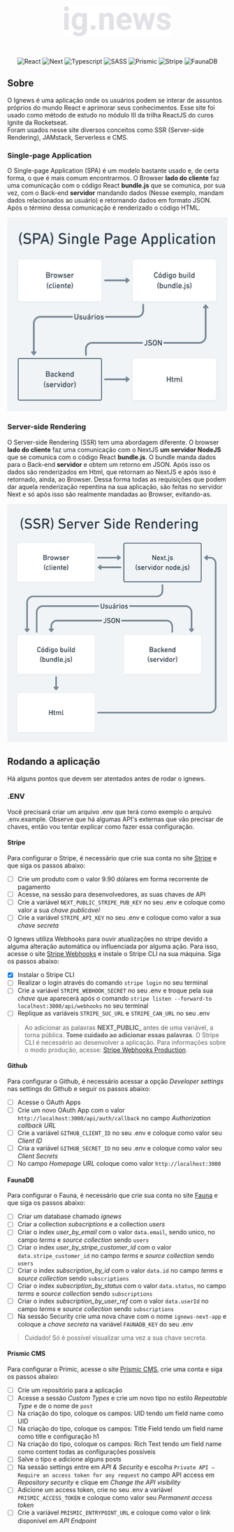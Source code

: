 <br/>

<p align="center"><a href="#"><img src="https://github.com/yuriBaza23/ignews/blob/main/public/images/logo.svg?raw=true" height="70"></a></p>

<br/>

<p align="center">
    <img src="https://img.shields.io/badge/React-20232A?style=for-the-badge&logo=react&logoColor=61DAFB" alt="React" />
    <img src="https://img.shields.io/badge/next.js-000000?style=for-the-badge&logo=next-dot-js&logoColor=white" alt="Next" />
    <img src="https://img.shields.io/badge/TypeScript-007ACC?style=for-the-badge&logo=typescript&logoColor=white" alt="Typescript" />
    <img src="https://img.shields.io/badge/Sass-CC6699?style=for-the-badge&logo=sass&logoColor=white" alt="SASS"/>
    <img src="https://img.shields.io/badge/Prismic-5163BA?style=for-the-badge&logo=Prismic&logoColor=white" alt="Prismic" />
    <img src="https://img.shields.io/badge/Stripe-008CDD?style=for-the-badge&logo=Stripe&logoColor=white" alt="Stripe" />
    <img src="https://img.shields.io/badge/FaunaDB-813EEF?style=for-the-badge&logo=%7B%7D&logoColor=white" alt="FaunaDB" />
</p>

## Sobre
O Ignews é uma aplicação onde os usuários podem se interar de assuntos próprios do mundo React e aprimorar seus conhecimentos. Esse site foi usado como método de estudo no módulo III da trilha ReactJS do curos Ignite da Rocketseat.  
Foram usados nesse site diversos conceitos como SSR (Server-side Rendering), JAMstack, Serverless e CMS.  

### Single-page Application
O Single-page Application (SPA) é um modelo bastante usado e, de certa forma, o que é mais comum encontrarmos. O Browser __lado do cliente__ faz uma comunicação com o código React __bundle.js__ que se comunica, por sua vez, com o Back-end __servidor__ mandando dados (Nesse exemplo, mandam dados relacionados ao usuário) e retornando dados em formato JSON. Após o término dessa comunicação é renderizado o código HTML.
  
![image spainfo](./spa.png)  
  
### Server-side Rendering
O Server-side Rendering (SSR) tem uma abordagem diferente. O browser __lado do cliente__ faz uma comunicação com o NextJS __um servidor NodeJS__ que se comunica com o código React __bundle.js__. O bundle manda dados para o Back-end __servidor__ e obtem um retorno em JSON. Após isso os dados são renderizados em Html, que retornam ao NextJS e após isso é retornado, ainda, ao Browser. Dessa forma todas as requisições que podem dar aquela renderização repentina na sua aplicação, são feitas no servidor Next e só após isso são realmente mandadas ao Browser, evitando-as.  
  
![image ssrinfo](./ssr.png)

## Rodando a aplicação
Há alguns pontos que devem ser atentados antes de rodar o ignews.  

### .ENV
Você precisará criar um arquivo .env que terá como exemplo o arquivo .env.example. Observe que há algumas API's externas que vão precisar de chaves, então vou tentar explicar como fazer essa configuração.  

#### Stripe
Para configurar o Stripe, é necessário que crie sua conta no site [Stripe](https://www.stripe.com) e que siga os passos abaixo:
- [ ] Crie um produto com o valor 9.90 dólares em forma recorrente de pagamento
- [ ] Acesse, na sessão para desenvolvedores, as suas chaves de API
- [ ] Crie a variável `NEXT_PUBLIC_STRIPE_PUB_KEY` no seu .env e coloque como valor a sua *chave publicável*
- [ ] Crie a variável `STRIPE_API_KEY` no seu .env e coloque como valor a sua *chave secreta*  
  
O Ignews utiliza Webhooks para ouvir atualizações no stripe devido a alguma alteração automática ou influenciada por alguma ação. Para isso, acesse o site [Stripe Webhooks](https://stripe.com/docs/stripe-cli) e instale o Stripe CLI na sua máquina. Siga os passos abaixo:
- [x] Instalar o Stripe CLI
- [ ] Realizar o login através do comando `stripe login` no seu terminal
- [ ] Crie a variável `STRIPE_WEBHOOK_SECRET` no seu .env e troque pela sua *chave* que aparecerá após o comando `stripe listen --forward-to localhost:3000/api/webhooks` no seu terminal
- [ ] Replique as variáveis `STRIPE_SUC_URL` e `STRIPE_CAN_URL` no seu .env  
  
> Ao adicionar as palavras **NEXT_PUBLIC_** antes de uma variável, a torna pública. __Tome cuidado ao adicionar essas palavras__. O Stripe CLI é necessério ao desenvolver a aplicação. Para informações sobre o modo produção, acesse: [Stripe Webhooks Production](https://dashboard.stripe.com/test/webhooks).  
  
#### Github
Para configurar o Github, é necessário acessar a opção _Developer settings_ nas settings do Github e seguir os passos abaixo:
- [ ] Acesse o OAuth Apps
- [ ] Crie um novo OAuth App com o valor `http://localhost:3000/api/auth/callback` no campo _Authorization callback URL_
- [ ] Crie a variável `GITHUB_CLIENT_ID` no seu .env e coloque como valor seu *Client ID*
- [ ] Cria a variável `GITHUB_SECRET_ID` no seu .env e coloque como valor seu *Client Secrets*
- [ ] No campo _Homepage URL_ coloque como valor `http://localhost:3000`  
  
#### FaunaDB
Para configurar o Fauna, é necessário que crie sua conta no site [Fauna](https://fauna.com) e que siga os passos abaixo:
- [ ] Criar um database chamado _ignews_
- [ ] Criar a collection _subscriptions_ e a collection _users_
- [ ] Criar o index *user_by_email* com o valor `data.email`, sendo unico, no campo _terms_ e _source collection_ sendo `users`
- [ ] Criar o index *user_by_stripe_customer_id* com o valor `data.stripe_customer_id` no campo _terms_ e _source collection_ sendo `users`
- [ ] Criar o index *subscription_by_id* com o valor `data.id` no campo _terms_ e _source collection_ sendo `subscriptions`
- [ ] Criar o index *subscription_by_status* com o valor `data.status`, no campo _terms_ e _source collection_ sendo `subscriptions`
- [ ] Criar o index *subscription_by_user_ref* com o valor `data.userId` no campo _terms_ e _source collection_ sendo `subscriptions`
- [ ] Na sessão Security crie uma nova chave com o nome `ignews-next-app` e coloque a *chave secreta* na variável `FAUNADB_KEY` do seu .env  
  
> Cuidado! Só é possível visualizar uma vez a sua chave secreta.  
  
#### Prismic CMS
Para configurar o Primic, acesse o site [Prismic CMS](https://prismic.io), crie uma conta e siga os passos abaixo:
- [ ] Crie um repositório para a aplicação
- [ ] Acesse a sessão _Custom Types_ e crie um novo tipo no estilo _Repeatable Type_ e de o nome de `post`
- [ ] Na criação do tipo, coloque os campos: UID tendo um field name como UID
- [ ] Na criação do tipo, coloque os campos: Title Field tendo um field name como title e configuração h1
- [ ] Na criação do tipo, coloque os campos: Rich Text tendo um field name como content todas as configurações possíveis
- [ ] Salve o tipo e adicione alguns posts
- [ ] Na sessão settings entre em _API & Security_ e escolha `Private API – Require an access token for any request` no campo API access em _Repository security_ e clique em _Change the API visibility_
- [ ] Adicione um access token, crie no seu .env a variável `PRISMIC_ACCESS_TOKEN` e coloque como valor seu _Permanent access token_
- [ ] Crie a variável `PRISMIC_ENTRYPOINT_URL` e coloque como valor o link disponivel em _API Endpoint_